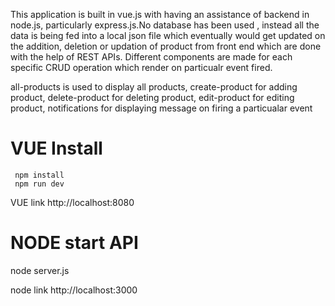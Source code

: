 This application is built in vue.js with having an assistance of backend in node.js, particularly express.js.No database has been used , instead all the data is being fed into a local json file which eventually would get updated on the addition, deletion or updation of product from front end which are done with the help of REST APIs. Different components are made for each specific CRUD operation which render on particualr event fired.

all-products is used to display all products,
create-product for adding product,
delete-product for deleting product,
edit-product for editing product,
notifications for displaying message on firing a particualar event

# VUE Install
     npm install
     npm run dev

VUE link http://localhost:8080
    

    
# NODE start API

node server.js
    
node link http://localhost:3000
   

